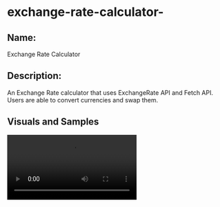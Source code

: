 # exchange-rate-calculator-

## Name: 
Exchange Rate Calculator 


## Description:
An Exchange Rate calculator that uses ExchangeRate API and Fetch API. Users are able to convert currencies and swap them. 

## Visuals and Samples 

![Video of the project](exchange-rate-api.mov)


